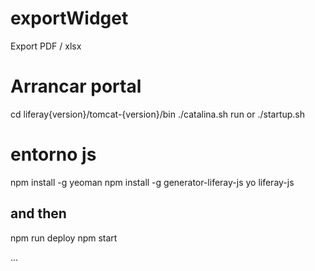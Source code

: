 # exportWidget

Export PDF / xlsx

# Arrancar portal

cd liferay{version}/tomcat-{version}/bin
./catalina.sh run
or
./startup.sh


# entorno js

npm install -g yeoman
npm install -g generator-liferay-js
yo liferay-js

## and then

npm run deploy
npm start

...